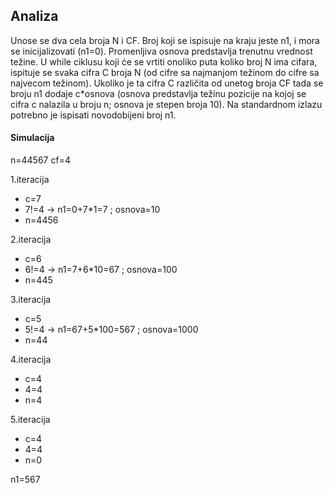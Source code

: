 ## Analiza
Unose se dva cela broja N i CF. Broj koji se ispisuje na kraju jeste n1, i mora se inicijalizovati (n1=0). Promenljiva osnova predstavlja trenutnu vrednost težine. U while ciklusu koji će se vrtiti onoliko puta koliko broj N ima cifara, ispituje se svaka cifra C broja N (od cifre sa najmanjom težinom do cifre sa najvecom težinom). Ukoliko je ta cifra C različita od unetog broja CF tada se broju n1 dodaje  c*osnova (osnova predstavlja težinu pozicije na kojoj se cifra c nalazila u broju n; osnova je stepen broja 10). Na standardnom izlazu potrebno je ispisati novodobijeni broj n1.

#### Simulacija

n=44567 cf=4

1.iteracija

* c=7
* 7!=4  -> n1=0+7*1=7 ; osnova=10
* n=4456

2.iteracija

* c=6
* 6!=4  -> n1=7+6*10=67 ; osnova=100
* n=445

3.iteracija

* c=5
* 5!=4  -> n1=67+5*100=567 ; osnova=1000
* n=44

4.iteracija

* c=4
* 4=4
* n=4

5.iteracija

* c=4
* 4=4
* n=0


n1=567
